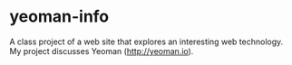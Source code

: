 yeoman-info
===========

A class project of a web site that explores an interesting web technology.  My project discusses Yeoman (http://yeoman.io).

